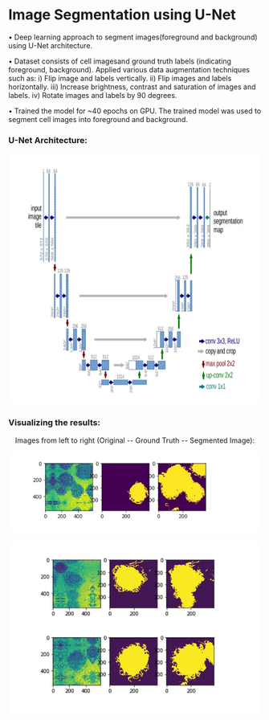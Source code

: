 # Image Segmentation using U-Net

 • Deep learning approach to segment images(foreground and background) using U-Net architecture. 
 
 • Dataset consists of cell imagesand ground truth labels (indicating foreground, background). Applied various data augmentation techniques such as: 
    i) Flip image and labels vertically.
    ii) Flip images and labels horizontally.
    iii) Increase brightness, contrast and saturation of images and labels.
    iv) Rotate images and labels by 90 degrees.
 
 • Trained the model for ~40 epochs on GPU. The trained model was used to segment cell images into foreground and background.
 
### U-Net Architecture:

<p align="center">
  <img width=650 height=500 src="/images/arch.JPG">
</p>

### Visualizing the results:

<p align ="center"> Images from left to right (Original -- Ground Truth -- Segmented Image): </p>

<p align="center">
  <img src="/images/seg1.JPG">
</p>

<p align="center">
  <img src="/images/seg2.JPG">
</p>
